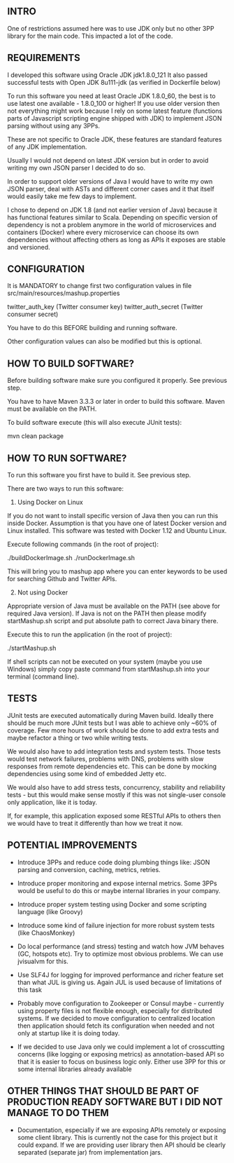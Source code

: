 ## INTRO

One of restrictions assumed here was to use JDK only but no other 3PP library for the main code.
This impacted a lot of the code.

## REQUIREMENTS

I developed this software using Oracle JDK jdk1.8.0_121
It also passed successful tests with Open JDK 8u111-jdk (as verified in Dockerfile below)

To run this software you need at least Oracle JDK 1.8.0_60, the best is to use latest one available - 1.8.0_100 or higher! 
If you use older version then not everything might work because I rely on some latest feature (functions parts of Javascript 
scripting engine shipped with JDK) to implement JSON parsing without using any 3PPs.

These are not specific to Oracle JDK, these features are standard features of any JDK implementation.

Usually I would not depend on latest JDK version but in order to avoid writing my own JSON parser I decided to do so.

In order to support older versions of Java I would have to write my own JSON parser, deal with ASTs and different corner cases 
and it that itself would easily take me few days to implement.

I chose to depend on JDK 1.8 (and not earlier version of Java) because it has functional features similar to Scala.
Depending on specific version of dependency is not a problem anymore in the world of microservices and containers (Docker)
where every microservice can choose its own dependencies without affecting others as long as APIs it exposes are stable
and versioned.

## CONFIGURATION

It is MANDATORY to change first two configuration values in file src/main/resources/mashup.properties

twitter_auth_key (Twitter consumer key)
twitter_auth_secret (Twitter consumer secret)

You have to do this BEFORE building and running software.

Other configuration values can also be modified but this is optional.

## HOW TO BUILD SOFTWARE?

Before building software make sure you configured it properly. See previous step.

You have to have Maven 3.3.3 or later in order to build this software. Maven must be available on the PATH. 

To build software execute (this will also execute JUnit tests):

mvn clean package

## HOW TO RUN SOFTWARE?

To run this software you first have to build it. See previous step.

There are two ways to run this software:

1) Using Docker on Linux

If you do not want to install specific version of Java then you can run this inside Docker. Assumption is that you have
one of latest Docker version and Linux installed. This software was tested with Docker 1.12 and Ubuntu Linux.

Execute following commands (in the root of project):

./buildDockerImage.sh
./runDockerImage.sh

This will bring you to mashup app where you can enter keywords to be used for searching Github and Twitter APIs.

2) Not using Docker

Appropriate version of Java must be available on the PATH (see above for required Java version).
If Java is not on the PATH then please modify startMashup.sh script and put absolute path to correct Java binary there.

Execute this to run the application (in the root of project):

./startMashup.sh

If shell scripts can not be executed on your system (maybe you use Windows) simply copy paste command from 
startMashup.sh into your terminal (command line).

## TESTS

JUnit tests are executed automatically during Maven build. 
Ideally there should be much more JUnit tests but I was able to achieve only ~60% of coverage.
Few more hours of work should be done to add extra tests and maybe refactor a thing or two while writing tests.

We would also have to add integration tests and system tests. Those tests would test network failures, problems with DNS, problems with
slow responses from remote dependencies etc. This can be done by mocking dependencies using some kind of embedded Jetty etc.

We would also have to add stress tests, concurrency, stability and reliability tests - but this would make sense mostly if this was not 
single-user console only application, like it is today.

If, for example, this application exposed some RESTful APIs to others then we would have to treat it differently than how we treat it now.

## POTENTIAL IMPROVEMENTS

- Introduce 3PPs and reduce code doing plumbing things like: JSON parsing and conversion, caching, metrics, retries.
- Introduce proper monitoring and expose internal metrics. Some 3PPs would be useful to do this or maybe internal libraries in your company.
- Introduce proper system testing using Docker and some scripting language (like Groovy)
- Introduce some kind of failure injection for more robust system tests (like ChaosMonkey)
- Do local performance (and stress) testing and watch how JVM behaves (GC, hotspots etc). Try to optimize most obvious problems. We can use jvisualvm for this.
- Use SLF4J for logging for improved performance and richer feature set than what JUL is giving us. Again JUL is used because of limitations of this task

- Probably move configuration to Zookeeper or Consul maybe - currently using property files is not flexible enough, especially for distributed systems.
   If we decided to move configuration to centralized location then application should fetch its configuration when needed and not only at startup like
   it is doing today.

- If we decided to use Java only we could implement a lot of crosscutting concerns (like logging or exposing metrics) as annotation-based API so that
  it is easier to focus on business logic only. Either use 3PP for this or some internal libraries already available

## OTHER THINGS THAT SHOULD BE PART OF PRODUCTION READY SOFTWARE BUT I DID NOT MANAGE TO DO THEM

- Documentation, especially if we are exposing APIs remotely or exposing some client library. 
    This is currently not the case for this project but it could expand.
	If we are providing user library then API should be clearly separated (separate jar) from implementation jars.
